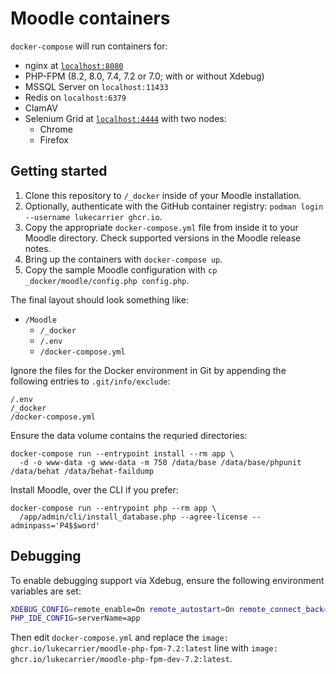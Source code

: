 # Moodle containers

`docker-compose` will run containers for:

- nginx at [`localhost:8080`](http://localhost:8080/)
- PHP-FPM (8.2, 8.0, 7.4, 7.2 or 7.0; with or without Xdebug)
- MSSQL Server on `localhost:11433`
- Redis on `localhost:6379`
- ClamAV
- Selenium Grid at [`localhost:4444`](http://localhost:4444/) with two nodes:
  - Chrome
  - Firefox

## Getting started

1. Clone this repository to `/_docker` inside of your Moodle installation.
2. Optionally, authenticate with the GitHub container registry: `podman login --username lukecarrier ghcr.io`.
3. Copy the appropriate `docker-compose.yml` file from inside it to your Moodle directory. Check supported versions in the Moodle release notes.
4. Bring up the containers with `docker-compose up`.
5. Copy the sample Moodle configuration with `cp _docker/moodle/config.php config.php`.

The final layout should look something like:

- `/Moodle`
  - `/_docker`
  - `/.env`
  - `/docker-compose.yml`

Ignore the files for the Docker environment in Git by appending the following entries to `.git/info/exclude`:

```text
/.env
/_docker
/docker-compose.yml
```

Ensure the data volume contains the requried directories:

```console
docker-compose run --entrypoint install --rm app \
  -d -o www-data -g www-data -m 750 /data/base /data/base/phpunit /data/behat /data/behat-faildump
```

Install Moodle, over the CLI if you prefer:

```console
docker-compose run --entrypoint php --rm app \
  /app/admin/cli/install_database.php --agree-license --adminpass='P4$$word'
```

## Debugging

To enable debugging support via Xdebug, ensure the following environment variables are set:

```sh
XDEBUG_CONFIG=remote_enable=On remote_autostart=On remote_connect_back=Off remote_host=docker.for.win.localhost remote_port=9000
PHP_IDE_CONFIG=serverName=app
```

Then edit `docker-compose.yml` and replace the `image: ghcr.io/lukecarrier/moodle-php-fpm-7.2:latest`  line with `image: ghcr.io/lukecarrier/moodle-php-fpm-dev-7.2:latest`.
